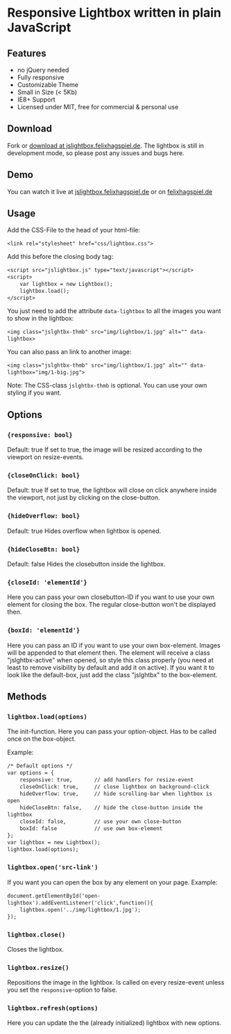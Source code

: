 # Responsive Lightbox written in  plain JavaScript

## Features

- no jQuery needed
- Fully responsive
- Customizable Theme
- Small in Size (< 5Kb)
- IE8+ Support
- Licensed under MIT, free for commercial &amp; personal use

## Download

Fork or [download at jslightbox.felixhagspiel.de](http://jslightbox.felixhagspiel.de/). The lightbox is still in development mode, so please post any issues and bugs here.

## Demo

You can watch it live at [jslightbox.felixhagspiel.de](http://jslightbox.felixhagspiel.de/) or on [felixhagspiel.de](http://felixhagspiel.de/)

## Usage

Add the CSS-File to the head of your html-file:

	<link rel="stylesheet" href="css/lightbox.css">

Add this before the closing body tag:

	<script src="jslightbox.js" type="text/javascript"></script>
	<script>
		var lightbox = new Lightbox();
	 	lightbox.load();
	</script>

You just need to add the attribute `data-lightbox` to all the images you want to show in the lightbox:

	<img class="jslghtbx-thmb" src="img/lightbox/1.jpg" alt="" data-lightbox>

You can also pass an link to another image:

	<img class="jslghtbx-thmb" src="img/lightbox/1.jpg" alt="" data-lightbox="img/1-big.jpg">

Note: The CSS-class `jslghtbx-thmb` is optional. You can use your own styling if you want.

## Options

###	`{responsive: bool}`
Default: true
If set to true, the image will be resized according to the viewport on resize-events.

###	`{closeOnClick: bool}`
Default: true
If set to true, the lightbox will close on click anywhere inside the viewport, not just by clicking on the close-button.

###	`{hideOverflow: bool}`
Default: true
Hides overflow when lightbox is opened.

###	`{hideCloseBtn: bool}`
Default: false
Hides the closebutton inside the lightbox.

###	`{closeId: 'elementId'}`
Here you can pass your own closebutton-ID if you want to use your own element for closing the box. The regular close-button won't be displayed then.

###	`{boxId: 'elementId'}`
Here you can pass an ID if you want to use your own box-element. Images will be appended to that element then. The element will receive a class "jslghtbx-active" when opened, so style this class properly (you need at least to remove visibility by default and add it on active). If you want it to look like the default-box, just add the class "jslghtbx" to the box-element.

## Methods

### `lightbox.load(options)`

The init-function. Here you can pass your option-object. Has to be called once on the box-object.

Example:

	/* Default options */
	var options = {
		responsive: true, 		// add handlers for resize-event
		closeOnClick: true, 	// close lightbox on background-click
		hideOverflow: true,		// hide scrolling-bar when lightbox is open
		hideCloseBtn: false,	// hide the close-button inside the lightbox
		closeId: false, 		// use your own close-button
		boxId: false 			// use own box-element
	};
	var lightbox = new Lightbox();
	lightbox.load(options);

### `lightbox.open('src-link')`
If you want you can open the box by any element on your page.
Example:

	document.getElementById('open-lightbox').addEventListener('click',function(){
		lightbox.open('../img/lightbox/1.jpg');
	});

### `lightbox.close()`
Closes the lightbox.

### `lightbox.resize()`
Repositions the image in the lightbox. Is called on every resize-event unless you set the `responsive`-option to false.

### `lightbox.refresh(options)`
Here you can update the the (already initialized) lightbox with new options.